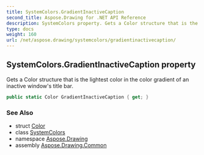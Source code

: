 ```yaml
---
title: SystemColors.GradientInactiveCaption
second_title: Aspose.Drawing for .NET API Reference
description: SystemColors property. Gets a Color structure that is the lightest color in the color gradient of an inactive windows title bar
type: docs
weight: 160
url: /net/aspose.drawing/systemcolors/gradientinactivecaption/
---
```

## SystemColors.GradientInactiveCaption property

Gets a Color structure that is the lightest color in the color gradient of an inactive window's title bar.

```csharp
public static Color GradientInactiveCaption { get; }
```

### See Also

* struct [Color](../../color/)
* class [SystemColors](../)
* namespace [Aspose.Drawing](../../systemcolors/)
* assembly [Aspose.Drawing.Common](../../../)


